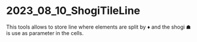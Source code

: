 # 2023_08_10_ShogiTileLine
This tools allows to store line where elements are split by  ♦ and the shogi ☗ is use as parameter  in the cells.
